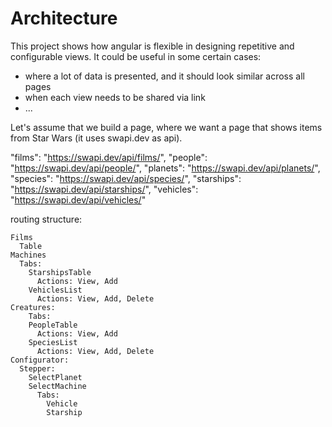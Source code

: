 # Architecture

This project shows how angular is flexible in designing repetitive and configurable views. It could be useful in some certain cases: 
- where a lot of data is presented, and it should look similar across all pages
- when each view needs to be shared via link
- ...


Let's assume that we build a page, where we want a page that shows items from Star Wars (it uses swapi.dev as api).

"films": "https://swapi.dev/api/films/",
"people": "https://swapi.dev/api/people/",
"planets": "https://swapi.dev/api/planets/",
"species": "https://swapi.dev/api/species/",
"starships": "https://swapi.dev/api/starships/",
"vehicles": "https://swapi.dev/api/vehicles/"

routing structure:
```
Films
  Table 
Machines
  Tabs: 
    StarshipsTable
      Actions: View, Add
    VehiclesList
      Actions: View, Add, Delete
Creatures:
    Tabs: 
    PeopleTable
      Actions: View, Add
    SpeciesList
      Actions: View, Add, Delete
Configurator:
  Stepper:
    SelectPlanet
    SelectMachine 
      Tabs:
        Vehicle
        Starship
    

```
